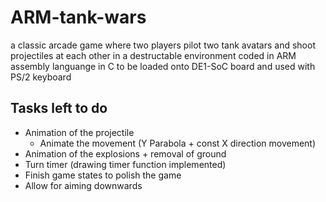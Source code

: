 # ARM-tank-wars

a classic arcade game where two players pilot two tank avatars and shoot projectiles at each other in a destructable environment
coded in ARM assembly languange in C
to be loaded onto DE1-SoC board and used with PS/2 keyboard

## Tasks left to do

- Animation of the projectile
  - Animate the movement (Y Parabola + const X direction movement)
- Animation of the explosions + removal of ground
- Turn timer (drawing timer function implemented)
- Finish game states to polish the game
- Allow for aiming downwards
